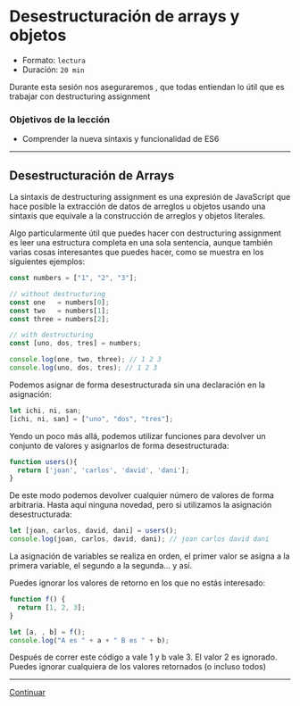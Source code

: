 # Desestructuración de arrays y objetos

* Formato: `lectura` 
* Duración: `20 min`

Durante esta sesión nos aseguraremos ,
que todas entiendan lo útil que es trabajar con destructuring assignment

### Objetivos de la lección

* Comprender la nueva sintaxis y funcionalidad de ES6


***

## Desestructuración de Arrays

La sintaxis de destructuring assignment es una expresión de JavaScript que hace posible la extracción de datos de arreglos u objetos usando una sintaxis que equivale a la construcción de arreglos y objetos literales.

Algo particularmente útil que puedes hacer con destructuring assignment es leer una estructura completa en una sola sentencia, aunque también varias cosas interesantes que puedes hacer, como se muestra en los siguientes ejemplos:

```javascript
const numbers = ["1", "2", "3"];

// without destructuring
const one   = numbers[0];
const two   = numbers[1];
const three = numbers[2];

// with destructuring
const [uno, dos, tres] = numbers;

console.log(one, two, three); // 1 2 3
console.log(uno, dos, tres); // 1 2 3
```

Podemos asignar de forma desestructurada sin una declaración en la asignación:

```javascript
let ichi, ni, san;
[ichi, ni, san] = ["uno", "dos", "tres"];
```

Yendo un poco más allá, podemos utilizar funciones para devolver un conjunto de
valores y asignarlos de forma desestructurada:

```javascript
function users(){
  return ['joan', 'carlos', 'david', 'dani'];
}
```

De este modo podemos devolver cualquier número de valores de forma arbitraria.
Hasta aquí ninguna novedad, pero si utilizamos la asignación desestructurada:

```javascript
let [joan, carlos, david, dani] = users();
console.log(joan, carlos, david, dani); // joan carlos david dani
```

La asignación de variables se realiza en orden, el primer valor se asigna a la
primera variable, el segundo a la segunda... y así.

Puedes ignorar los valores de retorno en los que no estás interesado:

```javascript
function f() {
  return [1, 2, 3];
}

let [a, , b] = f();
console.log("A es " + a + " B es " + b);
```

Después de correr este código a vale 1 y b vale 3. El valor 2 es ignorado. Puedes ignorar cualquiera de los valores retornados (o incluso todos)

***

[Continuar](04-arrow-functions-lexical-scope.md)